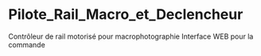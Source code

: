 # Pilote_Rail_Macro_et_Declencheur
Contrôleur de rail motorisé pour macrophotographie
Interface WEB pour la commande

